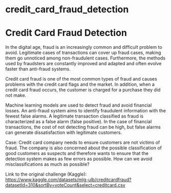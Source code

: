 # credit_card_fraud_detection

# Credit Card Fraud Detection

In the digital age, fraud is an increasingly common and difficult problem to avoid. Legitimate cases of transactions can cover up fraud cases, making them go unnoticed among non-fraudulent cases. Furthermore, the methods used by fraudsters are constantly improved and adapted and often evolve faster than anti-fraud systems.

Credit card fraud is one of the most common types of fraud and causes problems with the credit card flags and the market. In addition, when a credit card fraud occurs, the customer is charged for a purchase they did not make.

Machine learning models are used to detect fraud and avoid financial losses. An anti-fraud system aims to identify fraudulent information with the fewest false alarms. A legitimate transaction classified as fraud is characterized as a false alarm (false positive). In the case of financial transactions, the cost of not detecting fraud can be high, but false alarms can generate dissatisfaction with legitimate customers.

Case: Credit card company needs to ensure customers are not victims of fraud. The company is also concerned about the possible classification of good customers as suspects and therefore wants to ensure that the detection system makes as few errors as possible. How can we avoid misclassifications as much as possible?


Link to the original challenge (Kaggle): https://www.kaggle.com/datasets/mlg-ulb/creditcardfraud?datasetId=310&sortBy=voteCount&select=creditcard.csv 
